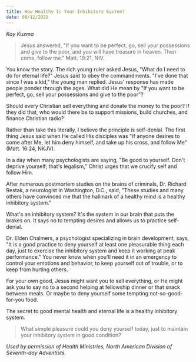 ```yaml
---
title: How Healthy Is Your Inhibitory System?
date: 08/12/2025
---
```


_Kay Kuzma_

> <p></p>
> Jesus answered, "If you want to be perfect, go, sell your possessions and give to the poor, and you will have treasure in heaven. Then come, follow me." Matt. 19:21, NIV.

You know the story. The rich young ruler asked Jesus, "What do I need to do for eternal life?" Jesus said to obey the commandments. "I've done that since I was a kid," the young man replied. Jesus' response has made people ponder through the ages. What did He mean by "If you want to be perfect, go, sell your possessions and give to the poor"?

Should every Christian sell everything and donate the money to the poor? If they did that, who would there be to support missions, build churches, and finance Christian radio?

Rather than take this literally, I believe the principle is self-denial. The first thing Jesus said when He called His disciples was "If anyone desires to come after Me, let him deny himself, and take up his cross, and follow Me" (Matt. 16:24, NKJV).

In a day when many psychologists are saying, "Be good to yourself. Don't deprive yourself; that's legalism," Christ urges that we crucify self and follow Him.

After numerous postmortem studies on the brains of criminals, Dr. Richard Restak, a neurologist in Washington, D.C., said, "These studies and many others have convinced me that the hallmark of a healthy mind is a healthy inhibitory system."

What's an inhibitory system? It's the system in our brain that puts the brakes on. It says no to tempting desires and allows us to practice self-denial.

Dr. Elden Chalmers, a psychologist specializing in brain development, says, "It is a good practice to deny yourself at least one pleasurable thing each day, just to exercise the inhibitory system and keep it working at peak performance." You never know when you'll need it in an emergency to control your emotions and behavior, to keep yourself out of trouble, or to keep from hurting others.

For your own good, Jesus might want you to sell everything, or He might ask you to say no to a second helping at fellowship dinner or that snack between meals. Or maybe to deny yourself some tempting not-so-good-for-you food.

The secret to good mental health and eternal life is a healthy inhibitory system.

> <callout></callout>
> What simple pleasure could you deny yourself today, just to maintain your inhibitory system in good condition?

_Used by permission of Health Ministries, North American Division of Seventh-day Adventists._